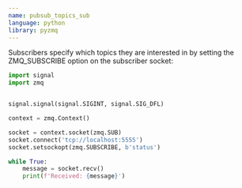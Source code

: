```yaml
---
name: pubsub_topics_sub
language: python
library: pyzmq
---
```


Subscribers specify which topics they are interested in by setting the ZMQ_SUBSCRIBE option on the subscriber socket:

```Python
import signal
import zmq


signal.signal(signal.SIGINT, signal.SIG_DFL)

context = zmq.Context()

socket = context.socket(zmq.SUB)
socket.connect('tcp://localhost:5555')
socket.setsockopt(zmq.SUBSCRIBE, b'status')

while True:
    message = socket.recv()
    print(f'Received: {message}')
```
